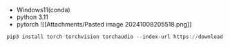 - Windows11(conda)
- python 3.11
- pytorch
![[Attachments/Pasted image 20241008205518.png]]
```powershell
pip3 install torch torchvision torchaudio --index-url https://download.pytorch.org/whl/cu118
```
